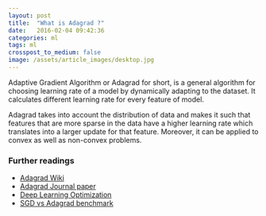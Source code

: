 ```yaml
---
layout: post
title:  "What is Adagrad ?"
date:   2016-02-04 09:42:36
categories: ml
tags: ml
crosspost_to_medium: false
image: /assets/article_images/desktop.jpg
---
```


Adaptive Gradient Algorithm or Adagrad for short, is a general algorithm for choosing learning rate of a model by dynamically adapting to the dataset.
It calculates different learning rate for every feature of model.

Adagrad takes into account the distribution of data and makes it such that features that are more sparse in the data have a higher learning rate which translates into a larger update for that feature.
Moreover, it can be applied to convex as well as non-convex problems.

### Further readings

+ [Adagrad Wiki][wiki]
+ [Adagrad Journal paper][paper-link]
+ [Deep Learning Optimization][dpo]
+ [SGD vs Adagrad benchmark][benchmark]

[dpo]: https://www.youtube.com/watch?v=0qUAb94CpOw
[paper-link]: http://www.jmlr.org/papers/volume12/duchi11a/duchi11a.pdf
[wiki]: https://en.wikipedia.org/wiki/Stochastic_gradient_descent#AdaGrad
[benchmark]: https://cs.stanford.edu/people/karpathy/convnetjs/demo/trainers.html